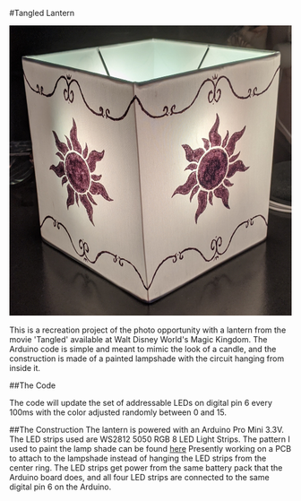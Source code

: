 #Tangled Lantern

![Example completed lantern](lantern.jpg)

This is a recreation project of the photo opportunity with a lantern from the movie 'Tangled' available at Walt Disney World's Magic Kingdom.
The Arduino code is simple and meant to mimic the look of a candle, and the construction is made of a painted lampshade with the circuit hanging from inside it.

##The Code

The code will update the set of addressable LEDs on digital pin 6 every 100ms with the color adjusted randomly between 0 and 15.

##The Construction
The lantern is powered with an Arduino Pro Mini 3.3V.
The LED strips used are WS2812 5050 RGB 8 LED Light Strips.
The pattern I used to paint the lamp shade can be found [here](https://www.scribd.com/doc/54393894/Tangled-Style-Lantern)
Presently working on a PCB to attach to the lampshade instead of hanging the LED strips from the center ring.
The LED strips get power from the same battery pack that the Arduino board does, and all four LED strips are connected to the same digital pin 6 on the Arduino.
